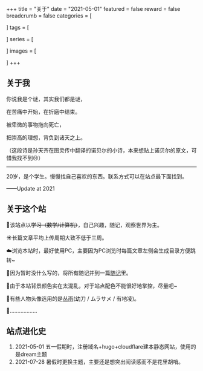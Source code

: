 +++
title = "关于"
date = "2021-05-01"
featured = false
reward = false
breadcrumb = false
categories = [

]
tags = [

]
series = [

]
images = [

]
+++



## 关于我
你说我是个谜，其实我们都是谜，

在苦痛中开始，在折磨中结束。

被卑微的事物拖向死亡，

把崇高的理想，背负到诸天之上。

（这段诗是孙天齐在图灵传中翻译的诺贝尔的小诗，本来想贴上诺贝尔的原文，可惜我找不到:cry:）



---



20岁，是个学生。慢慢找自己喜欢的东西。联系方式可以在站点最下面找到。

——Update at 2021

## 关于这个站
:star2:该站点以~~学习（数学/计算机）~~，自己兴趣，随记，观察世界为主。

:sunny:长篇文章平均上传周期大致不低于三周。

:cloud:浏览本站时，最好使用PC，主要因为PC浏览时每篇文章左侧会生成目录方便跳转~

:palm_tree:因为暂时没什么写的，将所有随记并到一篇[随记](/essay/)里。

:blossom:由于本站背景颜色实在太混乱，对于站点配色不能很好地掌控，尽量吧~

:ghost:有些人物头像选用的是[丛雨](http://www.yuzu-soft.com/products/senren/chara.html)(幼刀 / ムラサメ / 有地凌)。

:icecream:………………



## 站点进化史

1. 2021-05-01 五一假期时，注册域名+hugo+cloudflare建本静态网站，使用的是dream主题
2. 2021-07-28 暑假时更换主题，主要还是想突出阅读感而不是花里胡哨。